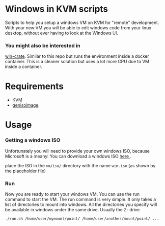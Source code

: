 # Windows in KVM scripts 

Scripts to help you setup a windows VM on KVM for "remote" development. 
With your new VM you will be able to edit windows code from your linux desktop,
without ever having to look at the Windows UI.

### You might also be interested in
[win-crate](https://github.com/CanadianCommander/win-crate). Similar to this repo but runs the environment inside a docker container. This is a cleaner solution but uses a lot more CPU due to VM inside a container.

# Requirements
- [KVM](https://help.ubuntu.com/community/KVM/Installation)
- [genisoimage](https://wiki.debian.org/genisoimage)

# Usage

### Getting a windows ISO 
Unfortunately you will need to provide your own windows ISO, because Microsoft is a meany!
You can download a windows ISO [here ](https://www.microsoft.com/en-us/software-download/windows11).

place the ISO in the `vm/iso/` directory with the name `win.iso` (as shown by the placeholder file)

### Run
Now you are ready to start your windows VM. You can use the run command to start the VM. 
The run command is very simple. It only takes a list of directories to mount into windows. All the directories 
you specify will be available in windows under the same drive. Usually the `Z:` drive.
```bash 
./run.sh /home/user/mymount/point/ /home/user/another/mount/point/ .... 
```